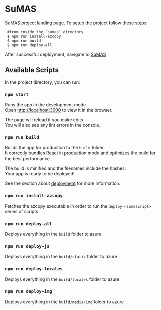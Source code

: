 # SuMAS

SuMAS project landing page. To setup the project follow these steps:

```shell
 #from inside the `sumas` directory
 $ npm run install-azcopy
 $ npm run build
 $ npm run deploy-all
```

After successful deployment, navigate to [SuMAS](https://uprm-sumas.azurewebsites.net/)

## Available Scripts

In the project directory, you can run:

### `npm start`

Runs the app in the development mode.\
Open [http://localhost:3000](http://localhost:3000) to view it in the browser.

The page will reload if you make edits.\
You will also see any lint errors in the console.

### `npm run build`

Builds the app for production to the `build` folder.\
It correctly bundles React in production mode and optimizes the build for the best performance.

The build is minified and the filenames include the hashes.\
Your app is ready to be deployed!

See the section about [deployment](https://facebook.github.io/create-react-app/docs/deployment) for more information.

### `npm run install-azcopy`

Fetches the azcopy executable in order to run the `deploy-<somescript>` series of scripts

### `npm run deploy-all`

Deploys everything in the `build` folder to azure

### `npm run deploy-js`

Deploys everything in the `build/static` folder to azure

### `npm run deploy-locales`

Deploys everything in the `build/locales` folder to azure

### `npm run deploy-img`

Deploys everything in the `build/media/img` folder to azure
